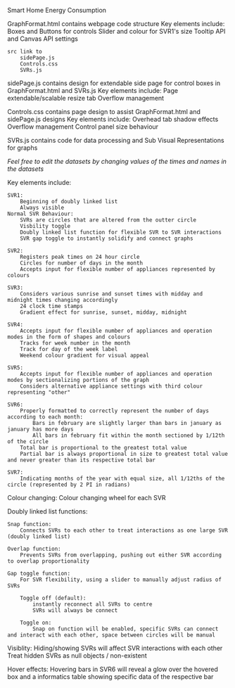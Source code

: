 Smart Home Energy Consumption

GraphFormat.html contains webpage code structure
Key elements include:
    Boxes and Buttons for controls
    Slider and colour for SVR1's size
    Tooltip API and Canvas API settings

    src link to 
        sidePage.js
        Controls.css
        SVRs.js

sidePage.js contains design for extendable side page for control boxes in GraphFormat.html and SVRs.js
Key elements include:
    Page extendable/scalable resize tab
    Overflow management

Controls.css contains page design to assist GraphFormat.html and sidePage.js designs
Key elements include:
    Overhead tab shadow effects
    Overflow management
    Control panel size behaviour

SVRs.js contains code for data processing and Sub Visual Representations for graphs

*Feel free to edit the datasets by changing values of the times and names in the datasets*

Key elements include:   

    SVR1:
        Beginning of doubly linked list
        Always visible
    Normal SVR Behaviour:
        SVRs are circles that are altered from the outter circle
        Visbility toggle
        Doubly linked list function for flexible SVR to SVR interactions
        SVR gap toggle to instantly solidify and connect graphs
        
    SVR2:
        Registers peak times on 24 hour circle
        Circles for number of days in the month
        Accepts input for flexible number of appliances represented by colours 
        
    SVR3:
        Considers various sunrise and sunset times with midday and midnight times changing accordingly
        24 clock time stamps
        Gradient effect for sunrise, sunset, midday, midnight
        
    SVR4:
        Accepts input for flexible number of appliances and operation modes in the form of shapes and colours
        Tracks for week number in the month
        Track for day of the week label
        Weekend colour gradient for visual appeal
        
    SVR5:
        Accepts input for flexible number of appliances and operation modes by sectionalizing portions of the graph
        Considers alternative appliance settings with third colour representing "other"
        
    SVR6:
        Properly formatted to correctly represent the number of days according to each month:
            Bars in february are slightly larger than bars in january as january has more days
            All bars in february fit within the month sectioned by 1/12th of the circle
        Total bar is proportional to the greatest total value
        Partial bar is always proportional in size to greatest total value and never greater than its respective total bar
        
    SVR7:
        Indicating months of the year with equal size, all 1/12ths of the circle (represented by 2 PI in radians)


Colour changing:
    Colour changing wheel for each SVR
    
Doubly linked list functions:

    Snap function:
        Connects SVRs to each other to treat interactions as one large SVR (doubly linked list)
        
    Overlap function:
        Prevents SVRs from overlapping, pushing out either SVR according to overlap proportionality
        
    Gap toggle function:
        For SVR flexibility, using a slider to manually adjust radius of SVRs
        
        Toggle off (default):
            instantly reconnect all SVRs to centre
            SVRs will always be connect
            
        Toggle on:
            Snap on function will be enabled, specific SVRs can connect and interact with each other, space between circles will be manual

Visiblity:
    Hiding/showing SVRs will affect SVR interactions with each other
    Treat hidden SVRs as null objects / non-existent
    
Hover effects:
    Hovering bars in SVR6 will reveal a glow over the hovered box and a informatics table showing specific data of the respective bar
